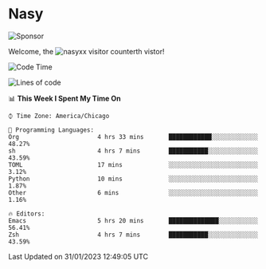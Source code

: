 # Nasy

<!--
<p align="center">
<img height="200" src="https://github-readme-stats.vercel.app/api?username=nasyxx&count_private=true&show_icons=true&theme=dracula&include_all_commits=true"/>
<img height="200" src="https://github-readme-stats.vercel.app/api/top-langs/?username=nasyxx&theme=dracula&hide=html,jupyter+notebook&count_private=true&show_icons=true"/>
</p>

  
----------------
-->

![Sponsor](https://img.shields.io/static/v1.svg?label=Sponsor&message=%E2%9D%A4&logo=GitHub&style=flat&color=pink)
 
Welcome, the ![nasyxx visitor counter](https://count.getloli.com/get/@nasyxx?theme=rule34)th vistor!
 
<!--START_SECTION:waka-->
![Code Time](http://img.shields.io/badge/Code%20Time-3%2C133%20hrs%2034%20mins-blue)

![Lines of code](https://img.shields.io/badge/From%20Hello%20World%20I%27ve%20Written-5%20Million%20lines%20of%20code-blue)

📊 **This Week I Spent My Time On** 

```text
⌚︎ Time Zone: America/Chicago

💬 Programming Languages: 
Org                      4 hrs 33 mins       ████████████░░░░░░░░░░░░░   48.27% 
sh                       4 hrs 7 mins        ███████████░░░░░░░░░░░░░░   43.59% 
TOML                     17 mins             ░░░░░░░░░░░░░░░░░░░░░░░░░   3.12% 
Python                   10 mins             ░░░░░░░░░░░░░░░░░░░░░░░░░   1.87% 
Other                    6 mins              ░░░░░░░░░░░░░░░░░░░░░░░░░   1.16%

🔥 Editors: 
Emacs                    5 hrs 20 mins       ██████████████░░░░░░░░░░░   56.41% 
Zsh                      4 hrs 7 mins        ███████████░░░░░░░░░░░░░░   43.59%

```


 Last Updated on 31/01/2023 12:49:05 UTC
<!--END_SECTION:waka-->

<!-- ![visitors](https://visitor-badge.laobi.icu/badge?page_id=nasyxx.nasyxx) -->

